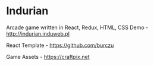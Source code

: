 # Indurian
Arcade game written in React, Redux, HTML, CSS
Demo - http://indurian.induweb.pl

React Template - https://github.com/burczu

Game Assets - https://craftpix.net